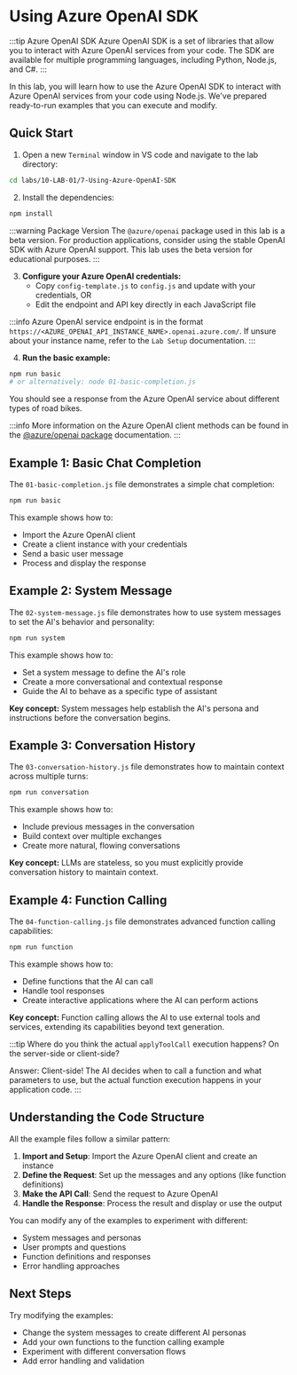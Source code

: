 # Using Azure OpenAI SDK

:::tip Azure OpenAI SDK
Azure OpenAI SDK is a set of libraries that allow you to interact with Azure OpenAI services from your code. The SDK are available for multiple programming languages, including Python, Node.js, and C#.
:::

In this lab, you will learn how to use the Azure OpenAI SDK to interact with Azure OpenAI services from your code using Node.js. We've prepared ready-to-run examples that you can execute and modify.

## Quick Start

1. Open a new `Terminal` window in VS code and navigate to the lab directory:

```bash
cd labs/10-LAB-01/7-Using-Azure-OpenAI-SDK
```

2. Install the dependencies:

```bash
npm install
```

:::warning Package Version
The `@azure/openai` package used in this lab is a beta version. For production applications, consider using the stable OpenAI SDK with Azure OpenAI support. This lab uses the beta version for educational purposes.
:::

3. **Configure your Azure OpenAI credentials:**
   - Copy `config-template.js` to `config.js` and update with your credentials, OR
   - Edit the endpoint and API key directly in each JavaScript file

:::info
Azure OpenAI service endpoint is in the format `https://<AZURE_OPENAI_API_INSTANCE_NAME>.openai.azure.com/`. 
If unsure about your instance name, refer to the `Lab Setup` documentation.
:::

4. **Run the basic example:**

```bash
npm run basic
# or alternatively: node 01-basic-completion.js
```

You should see a response from the Azure OpenAI service about different types of road bikes.

:::info
More information on the Azure OpenAI client methods can be found in the [@azure/openai package](https://learn.microsoft.com/en-us/javascript/api/%40azure/openai/?view=azure-node-preview) documentation. 
:::

## Example 1: Basic Chat Completion

The `01-basic-completion.js` file demonstrates a simple chat completion:

```bash
npm run basic
```

This example shows how to:
- Import the Azure OpenAI client
- Create a client instance with your credentials
- Send a basic user message
- Process and display the response

## Example 2: System Message

The `02-system-message.js` file demonstrates how to use system messages to set the AI's behavior and personality:

```bash
npm run system
```

This example shows how to:
- Set a system message to define the AI's role
- Create a more conversational and contextual response
- Guide the AI to behave as a specific type of assistant

**Key concept:** System messages help establish the AI's persona and instructions before the conversation begins.

## Example 3: Conversation History

The `03-conversation-history.js` file demonstrates how to maintain context across multiple turns:

```bash
npm run conversation
```

This example shows how to:
- Include previous messages in the conversation
- Build context over multiple exchanges
- Create more natural, flowing conversations

**Key concept:** LLMs are stateless, so you must explicitly provide conversation history to maintain context.

## Example 4: Function Calling

The `04-function-calling.js` file demonstrates advanced function calling capabilities:

```bash
npm run function
```

This example shows how to:
- Define functions that the AI can call
- Handle tool responses
- Create interactive applications where the AI can perform actions

**Key concept:** Function calling allows the AI to use external tools and services, extending its capabilities beyond text generation.

:::tip
Where do you think the actual `applyToolCall` execution happens? On the server-side or client-side?

Answer: Client-side! The AI decides when to call a function and what parameters to use, but the actual function execution happens in your application code.
:::

## Understanding the Code Structure

All the example files follow a similar pattern:

1. **Import and Setup**: Import the Azure OpenAI client and create an instance
2. **Define the Request**: Set up the messages and any options (like function definitions)
3. **Make the API Call**: Send the request to Azure OpenAI
4. **Handle the Response**: Process the result and display or use the output

You can modify any of the examples to experiment with different:
- System messages and personas
- User prompts and questions
- Function definitions and responses
- Error handling approaches

## Next Steps

Try modifying the examples:
- Change the system messages to create different AI personas
- Add your own functions to the function calling example
- Experiment with different conversation flows
- Add error handling and validation
